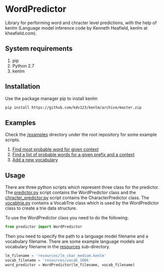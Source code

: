 # WordPredictor
Library for performing word and chracter level predictions, with the help of kenlm (Language model inference code by Kenneth Heafield, kenlm at kheafield.com).


## System requirements
1. pip
2. Python 2.7
3. kenlm

## Installation
Use the package manager pip to install kenlm 

```bash
pip install https://github.com/kdv123/kenlm/archive/master.zip
```
## Examples
Check the [/examples](https://github.com/sworborno/word_predictor/tree/master/examples) directory under the root repository for some example scripts.
1. [Find most probable word for given context](https://github.com/sworborno/word_predictor/blob/master/examples/most_probable_word.py)
2. [Find a list of probable words for a given prefix and a context](https://github.com/sworborno/word_predictor/blob/master/examples/probable_words_with_context.py)
3. [Add a new vocabulary](https://github.com/sworborno/word_predictor/blob/master/examples/add_vocab_query.py)


## Usage
There are three python scripts which represent three class for the predictor. The [predictor.py](https://github.com/sworborno/word_predictor/blob/master/predictor.py) script contains the WordPredictor 
class and the [chracter_predictor.py](https://github.com/sworborno/word_predictor/blob/master/character_predictor.py) script contains the CharacterPredictor class. The [vocabtrie.py](https://github.com/sworborno/word_predictor/blob/master/vocabtrie.py) contains a VocabTrie class which
is used by the WordPredictor class to create a trie data structure.

To use the WordPredictor class you need to do the following:
```python
from predictor import WordPredictor
```
Then you need to specify the path to a language model filename and a vocabulary filename.
There are some example language models and vocabulary filename in the [resources](https://github.com/sworborno/word_predictor/tree/master/resources)
sub-directory. 

```python
lm_filename = 'resources/lm_char_medium.kenlm'
vocab_filename = 'resources/vocab_100k'
word_predictor = WordPredictor(lm_filename, vocab_filename)
```



